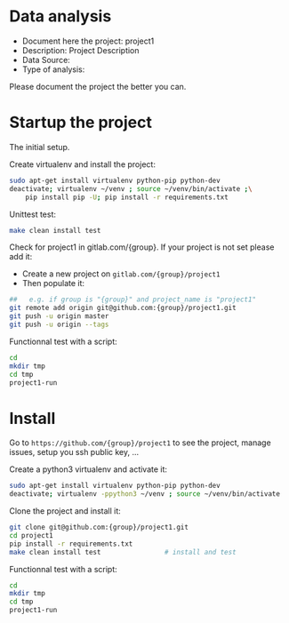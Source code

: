 # Data analysis
- Document here the project: project1
- Description: Project Description
- Data Source:
- Type of analysis:

Please document the project the better you can.

# Startup the project

The initial setup.

Create virtualenv and install the project:
```bash
sudo apt-get install virtualenv python-pip python-dev
deactivate; virtualenv ~/venv ; source ~/venv/bin/activate ;\
    pip install pip -U; pip install -r requirements.txt
```

Unittest test:
```bash
make clean install test
```

Check for project1 in gitlab.com/{group}.
If your project is not set please add it:

- Create a new project on `gitlab.com/{group}/project1`
- Then populate it:

```bash
##   e.g. if group is "{group}" and project_name is "project1"
git remote add origin git@github.com:{group}/project1.git
git push -u origin master
git push -u origin --tags
```

Functionnal test with a script:

```bash
cd
mkdir tmp
cd tmp
project1-run
```

# Install

Go to `https://github.com/{group}/project1` to see the project, manage issues,
setup you ssh public key, ...

Create a python3 virtualenv and activate it:

```bash
sudo apt-get install virtualenv python-pip python-dev
deactivate; virtualenv -ppython3 ~/venv ; source ~/venv/bin/activate
```

Clone the project and install it:

```bash
git clone git@github.com:{group}/project1.git
cd project1
pip install -r requirements.txt
make clean install test                # install and test
```
Functionnal test with a script:

```bash
cd
mkdir tmp
cd tmp
project1-run
```
